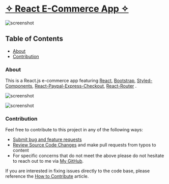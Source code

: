 # [✧ React E-Commerce App ✧]("https://react-e-commerce-store.herokuapp.com/")

![screenshot](/e-commerce/public/img/screenshot.png)

## Table of Contents

- [About](#About)
- [Contribution](#Contribution)

### About

This is a React.js e-commerce app featuring [React]("https://reactjs.org/"), [Bootstrap]("https://getbootstrap.com/"), [Styled-Components]("https://styled-components.com/"), [React-Paypal-Express-Checkout]("https://www.npmjs.com/package/react-paypal-express-checkout"), [React-Router]("https://reactrouter.com/web/guides/quick-start") .

![screenshot](/e-commerce/public/img/screenshot2.png)

![screenshot](/e-commerce/public/img/screenshot3.png)

### Contribution

Feel free to contribute to this project in any of the following ways:

- [Submit bug and feature requests](https://github.com/rsolov23/e-commerce-react/issues)
- [Review Source Code Changes](https://github.com/rsolov23/e-commerce-react/pulls) and make pull requests from typos to content
- For specific concerns that do not meet the above please do not hesitate to reach out to me via [My GitHub](https://github.com/rsolov23).

If you are interested in fixing issues directly to the code base, please reference the [How to Contribute](https://github.com/microsoft/vscode/wiki/How-to-Contribute) article.
